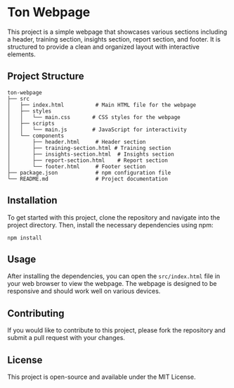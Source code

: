 # Ton Webpage

This project is a simple webpage that showcases various sections including a header, training section, insights section, report section, and footer. It is structured to provide a clean and organized layout with interactive elements.

## Project Structure

```
ton-webpage
├── src
│   ├── index.html          # Main HTML file for the webpage
│   ├── styles
│   │   └── main.css       # CSS styles for the webpage
│   ├── scripts
│   │   └── main.js        # JavaScript for interactivity
│   └── components
│       ├── header.html     # Header section
│       ├── training-section.html # Training section
│       ├── insights-section.html  # Insights section
│       ├── report-section.html    # Report section
│       └── footer.html     # Footer section
├── package.json            # npm configuration file
└── README.md               # Project documentation
```

## Installation

To get started with this project, clone the repository and navigate into the project directory. Then, install the necessary dependencies using npm:

```
npm install
```

## Usage

After installing the dependencies, you can open the `src/index.html` file in your web browser to view the webpage. The webpage is designed to be responsive and should work well on various devices.

## Contributing

If you would like to contribute to this project, please fork the repository and submit a pull request with your changes. 

## License

This project is open-source and available under the MIT License.